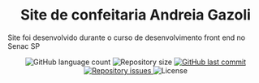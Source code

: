 <h1 align="center">Site de confeitaria Andreia Gazoli</h1>
<p>Site foi desenvolvido durante o curso de desenvolvimento front end no Senac SP</p>

<p align="center">
  <img alt="GitHub language count" src="https://img.shields.io/github/languages/count/karinefes/projeto-1-soulcode">

  <img alt="Repository size" src="https://img.shields.io/github/repo-size/karinefes/projeto-1-soulcode">

  <a href="https://github.com/alvaroaxsmith/projeto-1-soulcode/main">
    <img alt="GitHub last commit" src="https://img.shields.io/github/last-commit/karinefes/projeto-1-soulcode">
  </a>

  <a href="https://github.com/alvaroaxsmith/projeto-1-soulcode/issues">
    <img alt="Repository issues" src="https://img.shields.io/github/issues/karinefes/projeto-1-soulcode">
  </a>

  <img alt="License" src="https://img.shields.io/badge/license-MIT-brightgreen">
</p>
